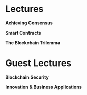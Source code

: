 # Lectures

**Achieving Consensus**

**Smart Contracts**

**The Blockchain Trilemma**

# Guest Lectures

**Blockchain Security**

**Innovation & Business Applications**


